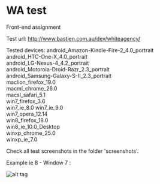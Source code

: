 WA test
===============

Front-end assignment

Test url: 
http://www.bastien.com.au/dev/whiteagency/

Tested devices:
android_Amazon-Kindle-Fire-2_4.0_portrait 	
android_HTC-One-X_4.0_portrait 	
android_LG-Nexus-4_4.2_portrait 	
android_Motorola-Droid-Razr_2.3_portrait 	
android_Samsung-Galaxy-S-II_2.3_portrait 	
maclion_firefox_19.0 	
macml_chrome_26.0 	
macsl_safari_5.1 	
win7_firefox_3.6 	
win7_ie_8.0 
win7_ie_9.0 	
win7_opera_12.14 	
win8_firefox_18.0 	
win8_ie_10.0_Desktop 	
winxp_chrome_25.0 	
winxp_ie_7.0 

Check all test screenshots in the folder 'screenshots'.


Example ie 8 - Window 7 :

![alt tag](https://raw.github.com/zagzagzag/whiteagencytest/master/screenshots/win7_ie_8.0.png)
